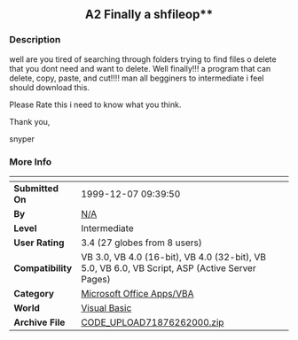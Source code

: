 ﻿<div align="center">

## A2 Finally a shfileop\*\*


</div>

### Description

well are you tired of searching through folders trying to find files o delete that you dont need and want to delete. Well finally!!! a program that can delete, copy, paste, and cut!!!! man all begginers to intermediate i feel should download this.

Please Rate this i need to know what you think.

Thank you,

snyper
 
### More Info
 


<span>             |<span>
---                |---
**Submitted On**   |1999-12-07 09:39:50
**By**             |[N/A](https://github.com/Planet-Source-Code/PSCIndex/blob/master/ByAuthor/empty.md)
**Level**          |Intermediate
**User Rating**    |3.4 (27 globes from 8 users)
**Compatibility**  |VB 3\.0, VB 4\.0 \(16\-bit\), VB 4\.0 \(32\-bit\), VB 5\.0, VB 6\.0, VB Script, ASP \(Active Server Pages\) 
**Category**       |[Microsoft Office Apps/VBA](https://github.com/Planet-Source-Code/PSCIndex/blob/master/ByCategory/microsoft-office-apps-vba__1-42.md)
**World**          |[Visual Basic](https://github.com/Planet-Source-Code/PSCIndex/blob/master/ByWorld/visual-basic.md)
**Archive File**   |[CODE\_UPLOAD71876262000\.zip](https://github.com/Planet-Source-Code/a2-finally-a-shfileop__1-9294/archive/master.zip)








